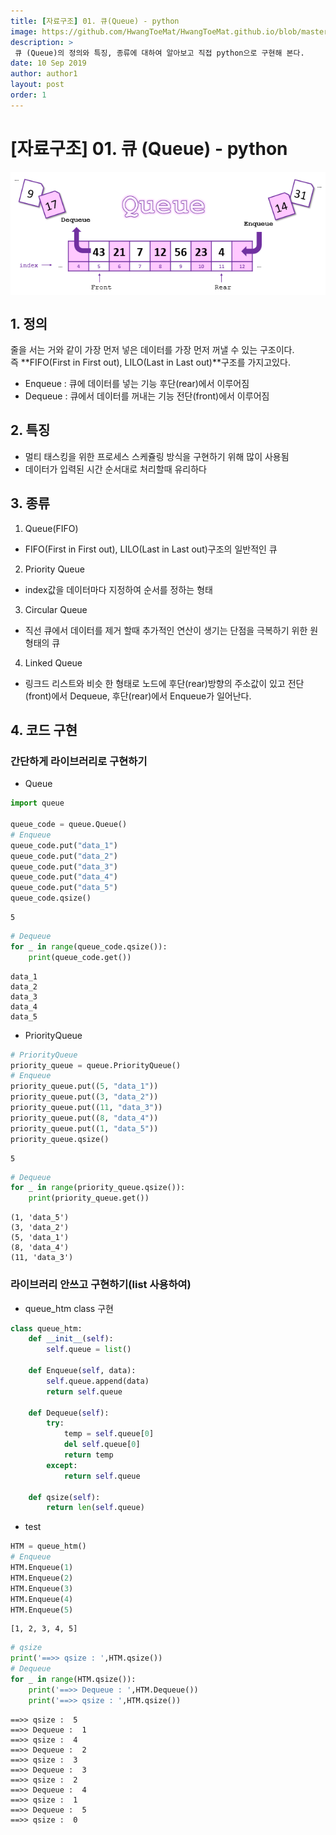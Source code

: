 ```yaml
---
title: [자료구조] 01. 큐(Queue) - python
image: https://github.com/HwangToeMat/HwangToeMat.github.io/blob/master/Computer-Science/image/01.queue/image1.png?raw=true
description: >
 큐 (Queue)의 정의와 특징, 종류에 대하여 알아보고 직접 python으로 구현해 본다.
date: 10 Sep 2019
author: author1
layout: post
order: 1
---
```


# [자료구조] 01. 큐 (Queue) - python

<img src="https://github.com/HwangToeMat/HwangToeMat.github.io/blob/master/Computer-Science/image/01.queue/image1.png?raw=true" style="max-width:100%;margin-left: auto; margin-right: auto; display: block;">

## 1. 정의

줄을 서는 거와 같이 가장 먼저 넣은 데이터를 가장 먼저 꺼낼 수 있는 구조이다.<br>
즉 **FIFO(First in First out), LILO(Last in Last out)**구조를 가지고있다.<br>
* Enqueue : 큐에 데이터를 넣는 기능 후단(rear)에서 이루어짐<br>
* Dequeue : 큐에서 데이터를 꺼내는 기능 전단(front)에서 이루어짐

## 2. 특징

* 멀티 태스킹을 위한 프로세스 스케쥴링 방식을 구현하기 위해 많이 사용됨<br>
* 데이터가 입력된 시간 순서대로 처리할때 유리하다

## 3. 종류

1. Queue(FIFO)<br>
* FIFO(First in First out), LILO(Last in Last out)구조의 일반적인 큐<br>

2. Priority Queue<br>
* index값을 데이터마다 지정하여 순서를 정하는 형태<br>

3. Circular Queue<br>
* 직선 큐에서 데이터를 제거 할때 추가적인 연산이 생기는 단점을 극복하기 위한 원 형태의 큐<br>

4. Linked Queue<br>
* 링크드 리스트와 비슷 한 형태로 노드에 후단(rear)방향의 주소값이 있고 전단(front)에서 Dequeue, 후단(rear)에서 Enqueue가 일어난다.<br>

## 4. 코드 구현

### 간단하게 라이브러리로 구현하기

* Queue


```python
import queue

queue_code = queue.Queue()
# Enqueue
queue_code.put("data_1")
queue_code.put("data_2")
queue_code.put("data_3")
queue_code.put("data_4")
queue_code.put("data_5")
queue_code.qsize()
```




    5




```python
# Dequeue
for _ in range(queue_code.qsize()):
    print(queue_code.get())
```

    data_1
    data_2
    data_3
    data_4
    data_5
    

* PriorityQueue


```python
# PriorityQueue
priority_queue = queue.PriorityQueue()
# Enqueue
priority_queue.put((5, "data_1"))
priority_queue.put((3, "data_2"))
priority_queue.put((11, "data_3"))
priority_queue.put((8, "data_4"))
priority_queue.put((1, "data_5"))
priority_queue.qsize()
```




    5




```python
# Dequeue
for _ in range(priority_queue.qsize()):
    print(priority_queue.get())
```

    (1, 'data_5')
    (3, 'data_2')
    (5, 'data_1')
    (8, 'data_4')
    (11, 'data_3')
    

### 라이브러리 안쓰고 구현하기(list 사용하여)

* queue_htm class 구현


```python
class queue_htm:
    def __init__(self):
        self.queue = list()
    
    def Enqueue(self, data):
        self.queue.append(data)
        return self.queue
    
    def Dequeue(self):
        try:
            temp = self.queue[0]
            del self.queue[0]
            return temp
        except:
            return self.queue
    
    def qsize(self):
        return len(self.queue)
```

* test


```python
HTM = queue_htm()
# Enqueue
HTM.Enqueue(1)
HTM.Enqueue(2)
HTM.Enqueue(3)
HTM.Enqueue(4)
HTM.Enqueue(5)
```




    [1, 2, 3, 4, 5]




```python
# qsize
print('==>> qsize : ',HTM.qsize())
# Dequeue
for _ in range(HTM.qsize()):
    print('==>> Dequeue : ',HTM.Dequeue())
    print('==>> qsize : ',HTM.qsize())
```

    ==>> qsize :  5
    ==>> Dequeue :  1
    ==>> qsize :  4
    ==>> Dequeue :  2
    ==>> qsize :  3
    ==>> Dequeue :  3
    ==>> qsize :  2
    ==>> Dequeue :  4
    ==>> qsize :  1
    ==>> Dequeue :  5
    ==>> qsize :  0
    
